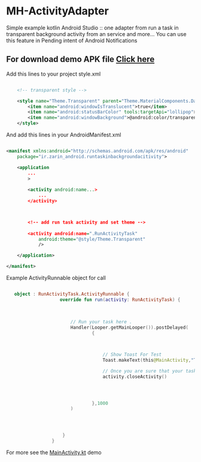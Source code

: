 # MH-ActivityAdapter
Simple example kotlin Android Studio :: one adapter from run a task in transparent background activity from an service and more...
You can use this feature in Pending intent of Android Notifications

## For download demo APK file [**Click here**](https://github.com/mhrohani1385/MH-ActivityAdapter/raw/7cf2eb5be2673147b69f5d75bce572b493154f05/app-debug.apk)

Add this lines to your project style.xml


```xml

    <!-- transparent style -->

    <style name="Theme.Transparent" parent="Theme.MaterialComponents.DayNight.NoActionBar">
        <item name="android:windowIsTranslucent">true</item>
        <item name="android:statusBarColor" tools:targetApi="lollipop">@android:color/transparent</item>
        <item name="android:windowBackground">@android:color/transparent</item>
    </style>

```
    
And add this lines in your AndroidManifest.xml 

```xml

<manifest xmlns:android="http://schemas.android.com/apk/res/android"
    package="ir.zarin_android.runtaskinbackgroundacitivity">

    <application
        ...
        >
        
        <activity android:name...>
            ...
        </activity>



        <!-- add run task activity and set theme -->
        
        <activity android:name=".RunActivityTask"
            android:theme="@style/Theme.Transparent"
            />

    </application>

</manifest>

```

Example ActivityRunnable object for call 



```kotlin

   object : RunActivityTask.ActivityRunnable {
                    override fun run(activity: RunActivityTask) {
                    
                    
                    
                        // Run your task here .
                        Handler(Looper.getMainLooper()).postDelayed(
                                {



                                    // Show Toast For Test
                                    Toast.makeText(this@MainActivity,"Task runned",Toast.LENGTH_LONG).show()

                                    // Once you are sure that your task is done
                                    activity.closeActivity()




                                },1000
                        )




                     }
                 }
```

For more see the [MainActivity.kt](https://github.com/mhrohani1385/MH-ActivityAdapter/blob/main/app/src/main/java/ir/zarin_android/runtaskinbackgroundacitivity/MainActivity.kt)
 demo
